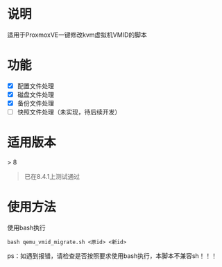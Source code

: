 # 说明

适用于ProxmoxVE一键修改kvm虚拟机VMID的脚本

# 功能

 - [x] 配置文件处理
 - [x] 磁盘文件处理
 - [x] 备份文件处理
 - [ ] 快照文件处理（未实现，待后续开发）

# 适用版本

\> 8

>已在8.4.1上测试通过

# 使用方法

使用bash执行

```
bash qemu_vmid_migrate.sh <原id> <新id>
```

ps：如遇到报错，请检查是否按照要求使用bash执行，本脚本不兼容sh！！！
